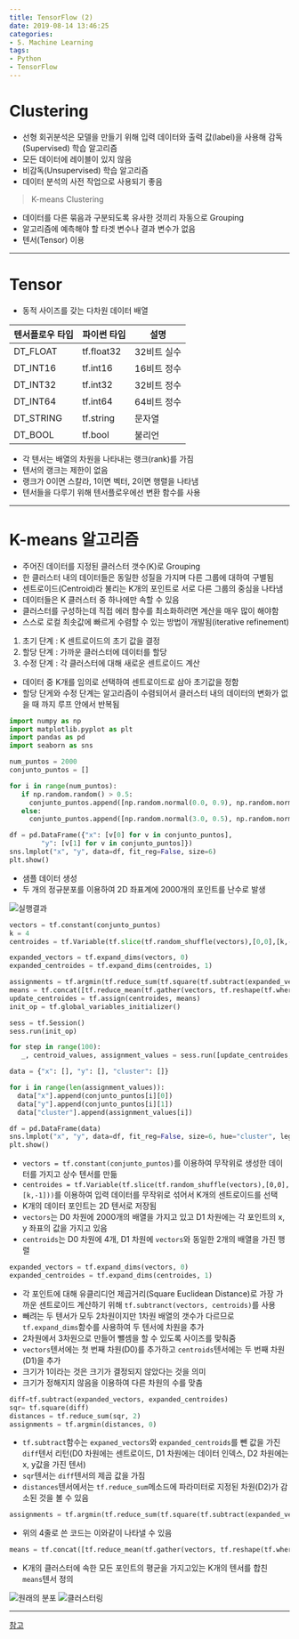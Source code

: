 ```yaml
---
title: TensorFlow (2)
date: 2019-08-14 13:46:25
categories:
- 5. Machine Learning
tags:
- Python
- TensorFlow
---
```

# Clustering

+ 선형 회귀분석은 모델을 만들기 위해 입력 데이터와 출력 값(label)을 사용해 감독(Supervised) 학습 알고리즘
+ 모든 데이터에 레이블이 있지 않음
+ 비감독(Unsupervised) 학습 알고리즘
+ 데이터 분석의 사전 작업으로 사용되기 좋음

> K-means Clustering

+ 데이터를 다른 묶음과 구분되도록 유사한 것끼리 자동으로 Grouping
+ 알고리즘에 예측해야 할 타겟 변수나 결과 변수가 없음
+ 텐서(Tensor) 이용

<!-- more -->
***
# Tensor

+ 동적 사이즈를 갖는 다차원 데이터 배열

|텐서플로우 타입|파이썬 타입|설명|
|---|---|---|
|DT_FLOAT|tf.float32|32비트 실수|
|DT_INT16|tf.int16|16비트 정수|
|DT_INT32|tf.int32|32비트 정수|
|DT_INT64|tf.int64|64비트 정수|
|DT_STRING|tf.string|문자열|
|DT_BOOL|tf.bool|불리언|

+ 각 텐서는 배열의 차원을 나타내는 랭크(rank)를 가짐
+ 텐서의 랭크는 제한이 없음
+ 랭크가 0이면 스칼라, 1이면 벡터, 2이면 행렬을 나타냄
+ 텐서들을 다루기 위해 텐서플로우에선 변환 함수를 사용
***
# K-means 알고리즘

+ 주어진 데이터를 지정된 클러스터 갯수(K)로 Grouping
+ 한 클러스터 내의 데이터들은 동일한 성질을 가지며 다른 그룹에 대하여 구별됨
+ 센트로이드(Centroid)라 불리는 K개의 포인트로 서로 다른 그룹의 중심을 나타냄
+ 데이터들은 K 클러스터 중 하나에만 속할 수 있음
+ 클러스터를 구성하는데 직접 에러 함수를 최소화하려면 계산을 매우 많이 해야함
+ 스스로 로컬 최솟값에 빠르게 수렴할 수 있는 방법이 개발됨(iterative refinement)

1. 초기 단계 : K 센트로이드의 초기 값을 결정
2. 할당 단계 : 가까운 클러스터에 데이터를 할당
3. 수정 단계 : 각 클러스터에 대해 새로운 센트로이드 계산

+ 데이터 중 K개를 임의로 선택하여 센트로이드로 삼아 초기값을 정함
+ 할당 단게와 수정 단계는 알고리즘이 수렴되어서 클러스터 내의 데이터의 변화가 없을 때 까지 루프 안에서 반복됨

~~~Python
import numpy as np
import matplotlib.pyplot as plt
import pandas as pd
import seaborn as sns

num_puntos = 2000
conjunto_puntos = []

for i in range(num_puntos):
   if np.random.random() > 0.5:
     conjunto_puntos.append([np.random.normal(0.0, 0.9), np.random.normal(0.0, 0.9)])
   else:
     conjunto_puntos.append([np.random.normal(3.0, 0.5), np.random.normal(1.0, 0.5)])

df = pd.DataFrame({"x": [v[0] for v in conjunto_puntos],
        "y": [v[1] for v in conjunto_puntos]})
sns.lmplot("x", "y", data=df, fit_reg=False, size=6)
plt.show()
~~~

+ 샘플 데이터 생성
+ 두 개의 정규분포를 이용하여 2D 좌표계에 2000개의 포인트를 난수로 발생

![실행결과](/images/tensorflow-2/62998283-0c329180-bea6-11e9-90fb-7ab886f4b9e9.png)

~~~Python
vectors = tf.constant(conjunto_puntos)
k = 4
centroides = tf.Variable(tf.slice(tf.random_shuffle(vectors),[0,0],[k,-1]))

expanded_vectors = tf.expand_dims(vectors, 0)
expanded_centroides = tf.expand_dims(centroides, 1)

assignments = tf.argmin(tf.reduce_sum(tf.square(tf.subtract(expanded_vectors, expanded_centroides)), 2), 0)
means = tf.concat([tf.reduce_mean(tf.gather(vectors, tf.reshape(tf.where( tf.equal(assignments, c)),[1,-1])), reduction_indices=[1]) for c in range(k)], 0)
update_centroides = tf.assign(centroides, means)
init_op = tf.global_variables_initializer()

sess = tf.Session()
sess.run(init_op)

for step in range(100):
   _, centroid_values, assignment_values = sess.run([update_centroides, centroides, assignments])

data = {"x": [], "y": [], "cluster": []}

for i in range(len(assignment_values)):
  data["x"].append(conjunto_puntos[i][0])
  data["y"].append(conjunto_puntos[i][1])
  data["cluster"].append(assignment_values[i])

df = pd.DataFrame(data)
sns.lmplot("x", "y", data=df, fit_reg=False, size=6, hue="cluster", legend=False)
plt.show()
~~~

+ `vectors = tf.constant(conjunto_puntos)`를 이용하여 무작위로 생성한 데이터를 가지고 상수 텐서를 만듦
+ `centroides = tf.Variable(tf.slice(tf.random_shuffle(vectors),[0,0],[k,-1]))`를 이용하여 입력 데이터를 무작위로 섞어서 K개의 센트로이드를 선택
+ K개의 데이터 포인트는 2D 텐서로 저장됨
+ `vectors`는 D0 차원에 2000개의 배열을 가지고 있고 D1 차원에는 각 포인트의 x, y 좌표의 값을 가지고 있음
+ `centroids`는 D0 차원에 4개, D1 차원에 `vectors`와 동일한 2개의 배열을 가진 행렬

~~~Python
expanded_vectors = tf.expand_dims(vectors, 0)
expanded_centroides = tf.expand_dims(centroides, 1)
~~~

+ 각 포인트에 대해 유클리디언 제곱거리(Square Euclidean Distance)로 가장 가까운 센트로이드 계산하기 위해 `tf.subtranct(vectors, centroids)`를 사용
+ 빼려는 두 텐서가 모두 2차원이지만 1차원 배열의 갯수가 다르므로 `tf.expand_dims`함수를 사용하여 두 텐서에 차원을 추가
+ 2차원에서 3차원으로 만들어 뺄셈을 할 수 있도록 사이즈를 맞춰줌
+ `vectors`텐서에는 첫 번째 차원(D0)를 추가하고 `centroids`텐서에는 두 번째 차원(D1)을 추가
+ 크기가 1이라는 것은 크기가 결정되지 않았다는 것을 의미
+ 크기가 정해지지 않음을 이용하여 다른 차원의 수를 맞춤

~~~Python
diff=tf.subtract(expanded_vectors, expanded_centroides)
sqr= tf.square(diff)
distances = tf.reduce_sum(sqr, 2)
assignments = tf.argmin(distances, 0)
~~~

+ `tf.subtract`함수는 `expaned_vectors`와 `expanded_centroids`를 뺀 값을 가진 `diff`텐서 리턴(D0 차원에는 센트로이드, D1 차원에는 데이터 인덱스, D2 차원에는 x, y값을 가진 텐서)
+ `sqr`텐서는 `diff`텐서의 제곱 값을 가짐
+ `distances`텐서에서는 `tf.reduce_sum`메소드에 파라미터로 지정된 차원(D2)가 감소된 것을 볼 수 있음

~~~Python
assignments = tf.argmin(tf.reduce_sum(tf.square(tf.subtract(expanded_vectors, expanded_centroides)), 2), 0)
~~~

+ 위의 4줄로 쓴 코드는 이와같이 나타낼 수 있음

~~~Python
means = tf.concat([tf.reduce_mean(tf.gather(vectors, tf.reshape(tf.where( tf.equal(assignments, c)),[1,-1])), reduction_indices=[1]) for c in range(k)], 0)
~~~

+ K개의 클러스터에 속한 모든 포인트의 평균을 가지고있는 K개의 텐서를 합친 `means`텐서 정의


![원래의 분포](/images/tensorflow-2/62998535-cd510b80-bea6-11e9-9552-61482c901090.png)
![클러스터링](/images/tensorflow-2/62998530-caeeb180-bea6-11e9-99b4-c9e33773807a.png)
***
[참고](https://tensorflow.blog/2016/04/28/first-contact-with-tensorflow/)